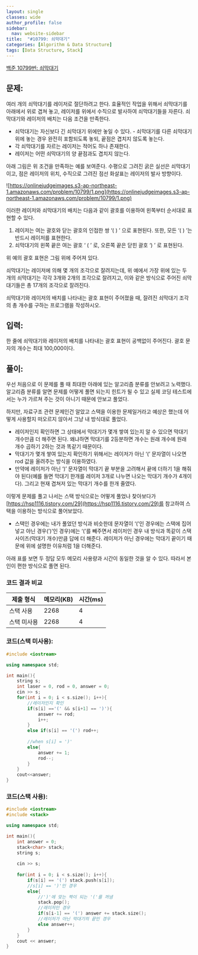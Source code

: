 ```yaml
---
layout: single
classes: wide
author_profile: false
sidebar:
  nav: website-sidebar
title:  "#10799: 쇠막대기"
categories: [Algorithm & Data Structure]
tags: [Data Structure, Stack]
---
```


[백준 10799번: 쇠막대기](https://www.acmicpc.net/problem/10799)

## 문제:

여러 개의 쇠막대기를 레이저로 절단하려고 한다. 효율적인 작업을 위해서 쇠막대기를 아래에서 위로 겹쳐 놓고, 레이저를 위에서 수직으로 발사하여 쇠막대기들을 자른다. 쇠막대기와 레이저의 배치는 다음 조건을 만족한다.

- 쇠막대기는 자신보다 긴 쇠막대기 위에만 놓일 수 있다. - 쇠막대기를 다른 쇠막대기 위에 놓는 경우 완전히 포함되도록 놓되, 끝점은 겹치지 않도록 놓는다.
- 각 쇠막대기를 자르는 레이저는 적어도 하나 존재한다.
- 레이저는 어떤 쇠막대기의 양 끝점과도 겹치지 않는다.

아래 그림은 위 조건을 만족하는 예를 보여준다. 수평으로 그려진 굵은 실선은 쇠막대기이고, 점은 레이저의 위치, 수직으로 그려진 점선 화살표는 레이저의 발사 방향이다.

![https://onlinejudgeimages.s3-ap-northeast-1.amazonaws.com/problem/10799/1.png](https://onlinejudgeimages.s3-ap-northeast-1.amazonaws.com/problem/10799/1.png)

이러한 레이저와 쇠막대기의 배치는 다음과 같이 괄호를 이용하여 왼쪽부터 순서대로 표현할 수 있다.

1. 레이저는 여는 괄호와 닫는 괄호의 인접한 쌍 ‘( ) ’ 으로 표현된다. 또한, 모든 ‘( ) ’는 반드시 레이저를 표현한다.
2. 쇠막대기의 왼쪽 끝은 여는 괄호 ‘ ( ’ 로, 오른쪽 끝은 닫힌 괄호 ‘) ’ 로 표현된다.

위 예의 괄호 표현은 그림 위에 주어져 있다.

쇠막대기는 레이저에 의해 몇 개의 조각으로 잘려지는데, 위 예에서 가장 위에 있는 두 개의 쇠막대기는 각각 3개와 2개의 조각으로 잘려지고, 이와 같은 방식으로 주어진 쇠막대기들은 총 17개의 조각으로 잘려진다.

쇠막대기와 레이저의 배치를 나타내는 괄호 표현이 주어졌을 때, 잘려진 쇠막대기 조각의 총 개수를 구하는 프로그램을 작성하시오.

## 입력:

한 줄에 쇠막대기와 레이저의 배치를 나타내는 괄호 표현이 공백없이 주어진다. 괄호 문자의 개수는 최대 100,000이다.

## 풀이:

우선 처음으로 이 문제를 풀 때 최대한 아래에 있는 알고리즘 분류를 안보려고 노력했다. 알고리즘 분류를 알면 문제를 어떻게 풀면 되는지 힌트가 될 수 있고 실제 코딩 테스트에서는 누가 가르쳐 주는 것이 아니기 때문에 안보고 풀었다.

하지만, 자료구조 관련 문제인건 알았고 스택을 이용한 문제일거라고 예상은 했는데 어떻게 사용할지 떠오르지 않아서 그냥 내 방식대로 풀었다.

- 레이저인지 확인하면 그 상태에서 막대기가 몇개 쌓여 있는지 알 수 있으면 막대기 개수만큼 더 해주면 된다. 왜냐하면 막대기를 2등분하면 개수는 원래 개수에 원래 개수 곱하기 2하는 것과 똑같기 때문이다.
- 막대기가 몇개 쌓여 있는지 확인하기 위해서는 레이저가 아닌 ‘(’ 문자열이 나오면 rod 값을 올려주는 방식을 이용하였다.
- 만약에 레이저가 아닌 ‘)’ 문자열이 막대기 끝 부분을 고려해서 끝에 더하기 1을 해줘야 된다(예를 들면 막대기 한개를 레이저 3개로 나누면 나오는 막대기 개수가 4개이다). 그리고 현재 겹쳐저 있는 막대기 개수를 한개 줄였다.

이렇게 문제를 풀고 나서는 스택 방식으로는 어떻게 풀었나 찾아보다가 [https://hsp1116.tistory.com/29](https://hsp1116.tistory.com/29)를 참고하여 스택을 이용하는 방식으로 풀어보았다.

- 스택인 경우에는 내가 풀었던 방식과 비슷한데 문자열이 ‘(’인 경우에는 스택에 집어 넣고 아닌 경우(’)’인 경우)에는 ‘(’를 빼주면서 레이저인 경우 내 방식과 똑같이 스택 사이즈(막대기 개수)만큼 답에 더 해준다. 레이저가 아닌 경우에는 막대기 끝이기 때문에 위에 설명한 이유처럼 1을 더해준다.

아래 표를 보면 두 정답 모두 메모리 사용량과 시간이 동일한 것을 알 수 있다. 따라서 본인이 편한 방식으로 풀면 된다.

### 코드 결과 비교
|제출 형식|메모리(KB)|시간(ms)|
|------|---|---|
|스택 사용|2268|4|
|스택 미사용|2268|4|

### 코드(스택 미사용):

```cpp
#include <iostream>

using namespace std;

int main(){
	string s;
	int laser = 0, rod = 0, answer = 0;
	cin >> s;
	for(int i = 0; i < s.size(); i++){
		//레이저인지 확인
		if(s[i] =='(' && s[i+1] == ')'){
			answer += rod;
			i++;
		}
		else if(s[i] == '(') rod++;
		
		//when s[i] = ')'
		else{
			answer += 1;
			rod--;
		}
	}
	cout<<answer;
}
```

### 코드(스택 사용):

```cpp
#include <iostream>
#include <stack>

using namespace std;

int main(){
	int answer = 0; 
	stack<char> stack;
	string s;
	
	cin >> s;
	
	for(int i = 0; i < s.size(); i++){
		if(s[i] == '(') stack.push(s[i]);
		//s[i] == ')'인 경우
		else{
			//')'에 맞는 짝이 되는 '('를 꺼냄 
			stack.pop();
			//레이저인 경우
			if(s[i-1] == '(') answer += stack.size();
			//레이저가 아닌 막대기의 끝인 경우 
			else answer++;
		}
	}
	cout << answer;
}
```
